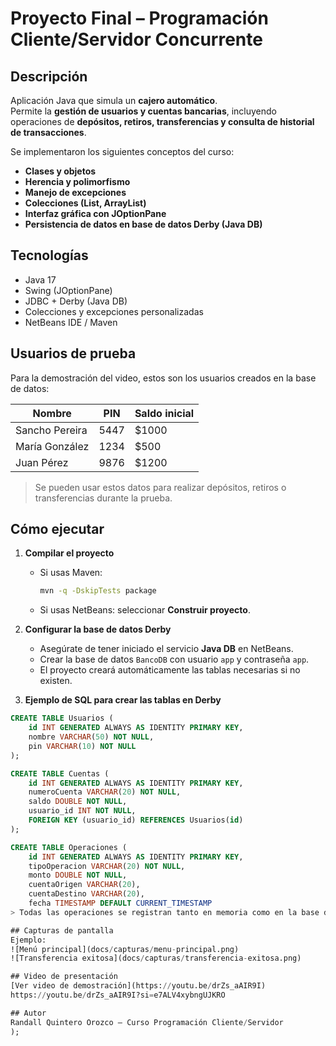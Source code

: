 # Proyecto Final – Programación Cliente/Servidor Concurrente

## Descripción
Aplicación Java que simula un **cajero automático**.  
Permite la **gestión de usuarios y cuentas bancarias**, incluyendo operaciones de **depósitos, retiros, transferencias y consulta de historial de transacciones**.  

Se implementaron los siguientes conceptos del curso:  
- **Clases y objetos**  
- **Herencia y polimorfismo**  
- **Manejo de excepciones**  
- **Colecciones (List, ArrayList)**  
- **Interfaz gráfica con JOptionPane**  
- **Persistencia de datos en base de datos Derby (Java DB)**  

## Tecnologías
- Java 17  
- Swing (JOptionPane)  
- JDBC + Derby (Java DB)  
- Colecciones y excepciones personalizadas  
- NetBeans IDE / Maven  

## Usuarios de prueba
Para la demostración del video, estos son los usuarios creados en la base de datos:

| Nombre           | PIN  | Saldo inicial |
|------------------|------|---------------|
| Sancho Pereira   | 5447 | $1000         |
| María González   | 1234 | $500          |
| Juan Pérez       | 9876 | $1200         |

> Se pueden usar estos datos para realizar depósitos, retiros o transferencias durante la prueba.

## Cómo ejecutar

1. **Compilar el proyecto**
   - Si usas Maven:  
     ```bash
     mvn -q -DskipTests package
     ```
   - Si usas NetBeans: seleccionar **Construir proyecto**.

2. **Configurar la base de datos Derby**
   - Asegúrate de tener iniciado el servicio **Java DB** en NetBeans.  
   - Crear la base de datos `BancoDB` con usuario `app` y contraseña `app`.  
   - El proyecto creará automáticamente las tablas necesarias si no existen.

3. **Ejemplo de SQL para crear las tablas en Derby**
```sql
CREATE TABLE Usuarios (
    id INT GENERATED ALWAYS AS IDENTITY PRIMARY KEY,
    nombre VARCHAR(50) NOT NULL,
    pin VARCHAR(10) NOT NULL
);

CREATE TABLE Cuentas (
    id INT GENERATED ALWAYS AS IDENTITY PRIMARY KEY,
    numeroCuenta VARCHAR(20) NOT NULL,
    saldo DOUBLE NOT NULL,
    usuario_id INT NOT NULL,
    FOREIGN KEY (usuario_id) REFERENCES Usuarios(id)
);

CREATE TABLE Operaciones (
    id INT GENERATED ALWAYS AS IDENTITY PRIMARY KEY,
    tipoOperacion VARCHAR(20) NOT NULL,
    monto DOUBLE NOT NULL,
    cuentaOrigen VARCHAR(20),
    cuentaDestino VARCHAR(20),
    fecha TIMESTAMP DEFAULT CURRENT_TIMESTAMP
> Todas las operaciones se registran tanto en memoria como en la base de datos Derby.

## Capturas de pantalla
Ejemplo:  
![Menú principal](docs/capturas/menu-principal.png)  
![Transferencia exitosa](docs/capturas/transferencia-exitosa.png)  

## Video de presentación
[Ver video de demostración](https://youtu.be/drZs_aAIR9I)
https://youtu.be/drZs_aAIR9I?si=e7ALV4xybngUJKRO

## Autor
Randall Quintero Orozco – Curso Programación Cliente/Servidor
);

